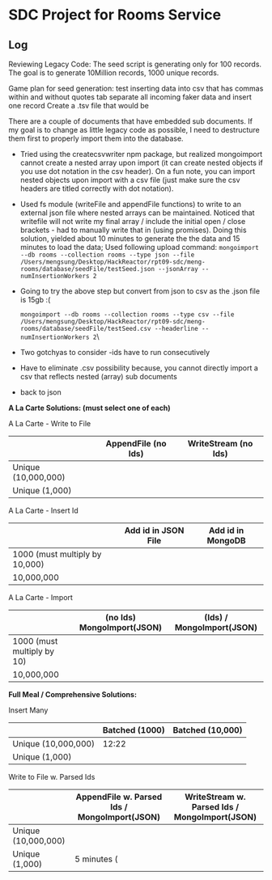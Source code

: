 # SDC Project for Rooms Service

## Log
Reviewing Legacy Code:
The seed script is generating only for 100 records.
The goal is to generate 10Million records, 1000 unique records.

Game plan for seed generation:
test inserting data into csv that has commas within and without quotes
tab separate all incoming faker data and insert one record
Create a .tsv file that would be

There are a couple of documents that have embedded sub documents.  If my goal is to change as little legacy code as possible, I need to destructure them first to properly import them into the database.

+ Tried using the createcsvwriter npm package, but realized mongoimport cannot create a nested array upon import (it can create nested objects if you use dot notation in the csv header).  On a fun note, you can import nested objects upon import with a csv file (just make sure the csv headers are titled correctly with dot notation).

+ Used fs module (writeFile and appendFile functions) to write to an external json file where nested arrays can be maintained.  Noticed that writefile will not write my final array / include the initial open / close brackets - had to manually write that in (using promises). Doing this solution, yielded about 10 minutes to generate the the data and 15 minutes to load the data;
Used following upload command: `mongoimport --db rooms --collection rooms --type json --file /Users/mengsung/Desktop/HackReactor/rpt09-sdc/meng-rooms/database/seedFile/testSeed.json --jsonArray --numInsertionWorkers 2`

* Going to try the above step but convert from json to csv as the .json file is 15gb :(

  `mongoimport --db rooms --collection rooms --type csv --file /Users/mengsung/Desktop/HackReactor/rpt09-sdc/meng-rooms/database/seedFile/testSeed.csv --headerline --numInsertionWorkers 2`\
* Two gotchyas to consider -ids have to run consecutively

* Have to eliminate .csv possibility because, you cannot directly import a csv that reflects nested (array) sub documents

* back to json



**A La Carte Solutions: (must select one of each)**


A La Carte - Write to File



|                     	| AppendFile (no Ids) 	| WriteStream (no Ids) 	|
|---------------------	|---------------------	|----------------------	|
| Unique (10,000,000) 	|                     	|                      	|
| Unique (1,000)      	|                     	|                      	|




A La Carte - Insert Id

|                                	| Add id in JSON File 	| Add id in MongoDB 	|
| ------------------------------- | ---------------------	| ------------------- |
| 1000 (must multiply by 10,000) 	|                     	|                   	|
| 10,000,000                     	|                     	|                   	|


A La Carte - Import

|                            	| (no Ids) MongoImport(JSON) 	| (Ids) / MongoImport(JSON) 	|
|----------------------------	|----------------------------	|---------------------------	|
| 1000 (must multiply by 10) 	|                            	|                           	|
| 10,000,000                 	|                            	|                           	|



**Full Meal / Comprehensive Solutions:**

Insert Many

|                     	| Batched (1000) 	| Batched (10,000) 	|
|---------------------	|----------------	|------------------	|
| Unique (10,000,000) 	|      12:22    	|                  	|
| Unique (1,000)      	|                	|                  	|


Write to File w. Parsed Ids

|                     	| AppendFile w. Parsed Ids / MongoImport(JSON) 	| WriteStream w. Parsed Ids / MongoImport(JSON) 	|
| ---------------------	| --------------------------------------------- | ----------------------------------------------- |
| Unique (10,000,000) 	|                                              	|                                               	|
| Unique (1,000)      	| 5 minutes (                                  	|                                               	|

